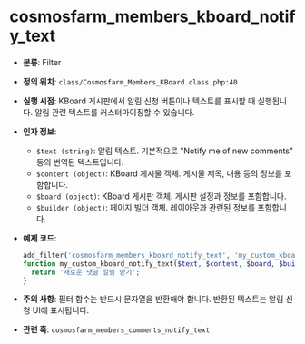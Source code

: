 # cosmosfarm_members_kboard_notify_text

- **분류**: Filter
- **정의 위치**: `class/Cosmosfarm_Members_KBoard.class.php:40`
- **실행 시점**: KBoard 게시판에서 알림 신청 버튼이나 텍스트를 표시할 때 실행됩니다. 알림 관련 텍스트를 커스터마이징할 수 있습니다.
- **인자 정보**:
  - `$text (string)`: 알림 텍스트. 기본적으로 "Notify me of new comments" 등의 번역된 텍스트입니다.
  - `$content (object)`: KBoard 게시물 객체. 게시물 제목, 내용 등의 정보를 포함합니다.
  - `$board (object)`: KBoard 게시판 객체. 게시판 설정과 정보를 포함합니다.
  - `$builder (object)`: 페이지 빌더 객체. 레이아웃과 관련된 정보를 포함합니다.
- **예제 코드**:

  ```php
  add_filter('cosmosfarm_members_kboard_notify_text', 'my_custom_kboard_notify_text', 10, 4);
  function my_custom_kboard_notify_text($text, $content, $board, $builder) {
    return '새로운 댓글 알림 받기';
  }
  ```

- **주의 사항**: 필터 함수는 반드시 문자열을 반환해야 합니다. 반환된 텍스트는 알림 신청 UI에 표시됩니다.
- **관련 훅**: `cosmosfarm_members_comments_notify_text`
